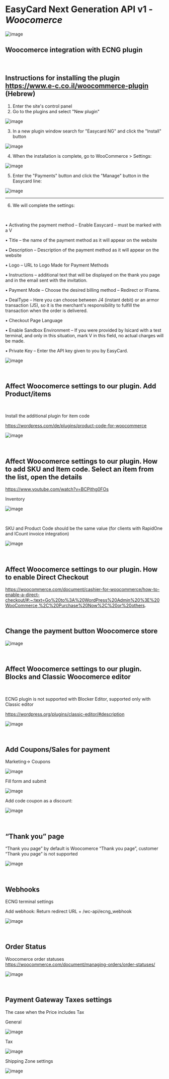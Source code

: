 EasyCard Next Generation API v1 - _Woocomerce_
=================================================================
![image](https://github.com/user-attachments/assets/db480d22-df74-4041-97f8-82a802598498)
 <br/>

Woocomerce integration with ECNG plugin
----------------------------------------------------------------

 <br/>

Instructions for installing the plugin  
https://www.e-c.co.il/woocommerce-plugin   (Hebrew)
---------------------------------------------------------------

1.	Enter the site's control panel
2.	Go to the plugins and select "New plugin"
   
 ![image](https://github.com/user-attachments/assets/f3fdce62-c278-4990-8995-942aa9ec25a8)

3.	In a new plugin window search for "Easycard NG" and click the "Install" button
   
![image](https://github.com/user-attachments/assets/cdd92be5-65cc-4e2d-a80c-8fb23052bde5)

4.	When the installation is complete, go to WooCommerce > Settings:
   
![image](https://github.com/user-attachments/assets/8e562040-7e0f-40d3-b11b-bc493c5908ad)

5.	Enter the "Payments" button and click the "Manage" button in the Easycard line:
   
![image](https://github.com/user-attachments/assets/189e8e72-84a0-4a18-85d1-52dafd18364c)

---------------------------------------------------------------


6. We will complete the settings:
   
 <br/>

•	Activating the payment method – Enable Easycard – must be marked with a V

•	Title – the name of the payment method as it will appear on the website

•	Description – Description of the payment method as it will appear on the website

•	Logo – URL to Logo Made for Payment Methods

•	Instructions – additional text that will be displayed on the thank you page and in the email sent with the invitation.

•	Payment Mode – Choose the desired billing method – Redirect or IFrame.

•	DealType – Here you can choose between J4 (instant debit) or an armor transaction (J5), so it is the merchant's responsibility to fulfill the transaction when the order is delivered.

•	Checkout Page Language

•	Enable Sandbox Environment – If you were provided by Isicard with a test terminal, and only in this situation, mark V in this field, no actual charges will be made.

•	Private Key – Enter the API key given to you by EasyCard.

![image](https://github.com/user-attachments/assets/32f0019b-1284-43fc-8ab5-1a1dff7c23c2)

  <br/>

Affect Woocomerce settings to our plugin. Add Product/items
-----------------------------------------------------------------

 <br/>

Install the additional plugin for item code

https://wordpress.com/de/plugins/product-code-for-woocommerce  

![image](https://github.com/user-attachments/assets/0dda2e30-5539-48bf-9408-ba2faaad031e)

<br/>
 
Affect Woocomerce settings to our plugin. How to add SKU and Item code. Select an item from the list, open the details
-----------------------------------------------------------------

https://www.youtube.com/watch?v=BCPjthg0FOs 

Inventory

![image](https://github.com/user-attachments/assets/93cf6f35-bd3f-4105-932c-b0446c29219c)

 <br/>
 
 SKU and Product Code should be the same value (for clients with RapidOne and ICount invoice integration)

![image](https://github.com/user-attachments/assets/02afa62c-368f-4d64-bd61-b0c69002d9ad)

  <br/>

Affect Woocomerce settings to our plugin. How to enable Direct Checkout
-----------------------------------------------------------------

https://woocommerce.com/document/cashier-for-woocommerce/how-to-enable-a-direct-checkout/#:~:text=Go%20to%3A%20WordPress%20Admin%20%3E%20WooCommerce,%2C%20Purchase%20Now%2C%20or%20others.

 <br/>
 
Change the payment button Woocomerce store
-----------------------------------------------------------------

 ![image](https://github.com/user-attachments/assets/a623c976-f34a-40a8-a272-024085b1597c)
 
<br/>
 
 Affect Woocomerce settings to our plugin. Blocks and Classic Woocomerce editor
 -----------------------------------------------------------------
 
 <br/>

ECNG plugin is not supported with Blocker Editor, supported only with Classic editor 

https://wordpress.org/plugins/classic-editor/#description 

 ![image](https://github.com/user-attachments/assets/c5e33129-ec2e-4072-93cd-a43e1f66dc35)
 
 <br/>

 Add Coupons/Sales for payment
 --------------------------------------------------------------

 Marketing-> Coupons
 
 ![image](https://github.com/user-attachments/assets/7972a555-56dd-4768-a010-d72c36ef0075)
 
Fill form and submit

![image](https://github.com/user-attachments/assets/a2c8a127-1fcc-43f0-b9c5-150e3ad1b3a0)

 Add code coupon as a discount:
 
 ![image](https://github.com/user-attachments/assets/3afd6d57-b642-4596-8dcd-38d94dcb5ca8)

 <br/>

 “Thank you” page
----------------------------------------------------------------

“Thank you page” by default is Woocomerce “Thank you page”, customer “Thank you page” is not supported

 ![image](https://github.com/user-attachments/assets/b8bd1633-4096-40cd-8c6b-601f83f194e4)


 <br/>

Webhooks
----------------------------------------------------------------

ECNG terminal settings 

Add webhook: Return redirect URL + /wc-api/ecng_webhook

![image](https://github.com/user-attachments/assets/30396daf-2575-4393-a495-e9ae7ffc5c70)

<br/>

Order Status
----------------------------------------------------------------

Woocomerce order statuses
https://woocommerce.com/document/managing-orders/order-statuses/

![image](https://github.com/user-attachments/assets/1b7b6ccb-44e0-4051-a2b0-0a7c00c18a69)

<br/>

Payment Gateway Taxes settings 
----------------------------------------------------------------
The case when the Price includes Tax

General 

![image](https://github.com/user-attachments/assets/0bc69ea1-a6de-43dd-85cd-097841c6ded4)

Tax

![image](https://github.com/user-attachments/assets/6eb5886c-359a-4937-aa32-bb3ef5d84851)

Shipping Zone settings

![image](https://github.com/user-attachments/assets/9a181e0e-2254-42fc-a184-30800309a2d9)

<br/>
